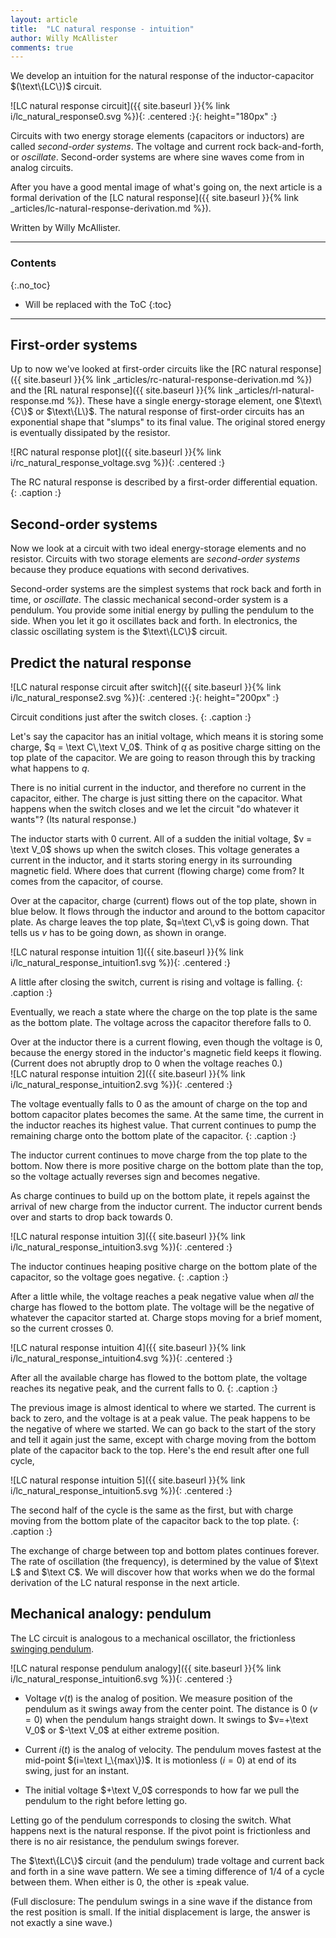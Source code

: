 ```yaml
---
layout: article
title:  "LC natural response - intuition"
author: Willy McAllister
comments: true
---
```


We develop an intuition for the natural response  of the inductor-capacitor $(\text\{LC\})$ circuit. 
 
![LC natural response circuit]({{ site.baseurl }}{% link i/lc_natural_response0.svg %}){: .centered :}{: height="180px" :}

Circuits with two energy storage elements (capacitors or inductors) are called *second-order systems*. The voltage and current rock back-and-forth, or *oscillate*. Second-order systems are where sine waves come from in analog circuits. 

After you have a good mental image of what's going on, the next article is a formal derivation of the [LC natural response]({{ site.baseurl }}{% link _articles/lc-natural-response-derivation.md %}).

Written by Willy McAllister.

----

### Contents
{:.no_toc}

* Will be replaced with the ToC
{:toc}

---

## First-order systems

Up to now we've looked at first-order circuits like the [RC natural response]({{ site.baseurl }}{% link _articles/rc-natural-response-derivation.md %}) and the [RL natural response]({{ site.baseurl }}{% link _articles/rl-natural-response.md %}). These have a single energy-storage element, one $\text\{C\}$ or $\text\{L\}$. The natural response of first-order circuits has an exponential shape that "slumps" to its final value. The original stored energy is eventually dissipated by the resistor.

![RC natural response plot]({{ site.baseurl }}{% link i/rc_natural_response_voltage.svg %}){: .centered :}

The $\text{RC}$ natural response is described by a first-order differential equation.
{: .caption :}

## Second-order systems

Now we look at a circuit with two ideal energy-storage elements and no resistor. Circuits with two storage elements are *second-order systems* because they produce equations with second derivatives.

Second-order systems are the simplest systems that rock back and forth in time, or *oscillate*. The classic mechanical second-order system is a pendulum. You provide some initial energy by pulling the pendulum to the side. When you let it go it oscillates back and forth. In electronics, the classic oscillating system is the $\text\{LC\}$ circuit.

## Predict the natural response

![LC natural response circuit after switch]({{ site.baseurl }}{% link i/lc_natural_response2.svg %}){: .centered :}{: height="200px" :}

Circuit conditions just after the switch closes.
{: .caption :}

Let's say the capacitor has an initial voltage, which means it is storing some charge, $q = \text C\,\text V_0$. Think of $q$ as positive charge sitting on the top plate of the capacitor. We are going to reason through this by tracking what happens to $q$. 

There is no initial current in the inductor, and therefore no current in the capacitor, either. The charge is just sitting there on the capacitor. What happens when the switch closes and we let the circuit "do whatever it wants"? (Its natural response.)

The inductor starts with $0$ current. All of a sudden the initial voltage, $v = \text V_0$ shows up when the switch closes. This voltage generates a current in the inductor, and it starts storing energy in its surrounding magnetic field. Where does that current (flowing charge) come from? It comes from the capacitor, of course. 

Over at the capacitor, charge (current) flows out of the top plate, shown in blue below. It flows through the inductor and around to the bottom capacitor plate. As charge leaves the top plate, $q=\text C\,v$ is going down. That tells us $v$ has to be going down, as shown in orange. 

![LC natural response intuition 1]({{ site.baseurl }}{% link i/lc_natural_response_intuition1.svg %}){: .centered :}

A little after closing the switch, current is rising and voltage is falling.
{: .caption :}

Eventually, we reach a state where the charge on the top plate is the same as the bottom plate. The voltage across the capacitor therefore falls to $0$.

Over at the inductor there is a current flowing, even though the voltage is $0$, because the energy stored in the inductor's magnetic field keeps it flowing. (Current does not abruptly drop to $0$ when the voltage reaches $0$.)  
![LC natural response intuition 2]({{ site.baseurl }}{% link i/lc_natural_response_intuition2.svg %}){: .centered :}

The voltage eventually falls to $0$ as the amount of charge on the top and bottom capacitor plates becomes the same. At the same time, the current in the inductor reaches its highest value. That current continues to pump the remaining charge onto the bottom plate of the capacitor.
{: .caption :}

The inductor current continues to move charge from the top plate to the bottom. Now there is more positive charge on the bottom plate than the top, so the voltage actually reverses sign and becomes negative.

As charge continues to build up on the bottom plate, it repels against the arrival of new charge from the inductor current. The inductor current bends over and starts to drop back towards $0$. 

![LC natural response intuition 3]({{ site.baseurl }}{% link i/lc_natural_response_intuition3.svg %}){: .centered :}

The inductor continues heaping positive charge on the bottom plate of the capacitor, so the voltage goes negative.
{: .caption :}

After a little while, the voltage reaches a peak negative value when *all* the charge has flowed to the bottom plate. The voltage will be the negative of whatever the capacitor started at. Charge stops moving for a brief moment, so the current crosses $0$. 

![LC natural response intuition 4]({{ site.baseurl }}{% link i/lc_natural_response_intuition4.svg %}){: .centered :}

After all the available charge has flowed to the bottom plate,  the voltage reaches its negative peak, and the current falls to $0$.
{: .caption :}

The previous image is almost identical to where we started. The current is back to zero, and the voltage is at a peak value. The peak happens to be the negative of where we started. We can go back to the start of the story and tell it again just the same, except with charge moving from the bottom plate of the capacitor back to the top. Here's the end result after one full cycle,

![LC natural response intuition 5]({{ site.baseurl }}{% link i/lc_natural_response_intuition5.svg %}){: .centered :}

The second half of the cycle is the same as the first, but with charge moving from the bottom plate of the capacitor back to the top plate.
{: .caption :}

The exchange of charge between top and bottom plates continues forever. The rate of oscillation (the frequency), is determined by the value of $\text L$ and $\text C$. We will discover how that works when we do the formal derivation of the $\text{LC}$ natural response in the next article.

## Mechanical analogy: pendulum

The $\text{LC}$ circuit is analogous to a mechanical oscillator, the frictionless [swinging pendulum](https://www.khanacademy.org/science/physics/mechanical-waves-and-sound/harmonic-motion/v/pendulum).  

![LC natural response pendulum analogy]({{ site.baseurl }}{% link i/lc_natural_response_intuition6.svg %}){: .centered :}

* Voltage $v(t)$ is the analog of position. We measure position of the pendulum as it swings away from the center point. The distance is $0$ $(v=0)$ when the pendulum hangs straight down. It swings to $v=+\text V_0$ or $-\text V_0$ at either extreme position. 

* Current $i(t)$ is the analog of velocity. The pendulum moves fastest at the mid-point $(i=\text I_\{max\})$. It is motionless $(i=0)$ at end of its swing, just for an instant.  

* The initial voltage $+\text V_0$ corresponds to how far we pull the pendulum to the right before letting go. 

Letting go of the pendulum corresponds to closing the switch. What happens next is the natural response. If the pivot point is frictionless and there is no air resistance, the pendulum swings forever.

The $\text\{LC\}$ circuit (and the pendulum) trade voltage and current back and forth in a sine wave pattern. We see a timing difference of $1/4$ of a cycle between them. When either is $0$, the other is $\pm$peak value.

(Full disclosure: The pendulum swings in a sine wave if the distance from the rest position is small. If the initial displacement is large, the answer is not exactly a sine wave.)
